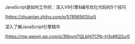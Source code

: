 JavaScript是如何工作的：深入V8引擎&编写优化代码的5个技巧

[https://zhuanlan.zhihu.com/p/57898561](url)

深入了解JavaScript引擎精华

[https://mp.weixin.qq.com/s/3Nnvnl7QLbHI7CPb-H3pMQ](url)
